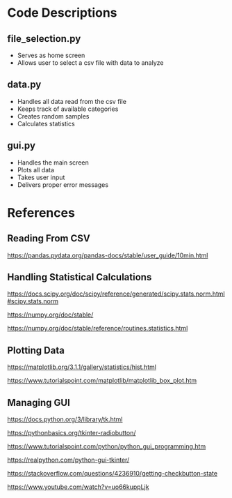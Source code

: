 # Code Descriptions 

## file_selection.py
- Serves as home screen
- Allows user to select a csv file with data to analyze

## data.py
- Handles all data read from the csv file
- Keeps track of available categories
- Creates random samples
- Calculates statistics

## gui.py
- Handles the main screen
- Plots all data
- Takes user input
- Delivers proper error messages

# References
## Reading From CSV
https://pandas.pydata.org/pandas-docs/stable/user_guide/10min.html

## Handling Statistical Calculations
https://docs.scipy.org/doc/scipy/reference/generated/scipy.stats.norm.html#scipy.stats.norm

https://numpy.org/doc/stable/

https://numpy.org/doc/stable/reference/routines.statistics.html

## Plotting Data
https://matplotlib.org/3.1.1/gallery/statistics/hist.html

https://www.tutorialspoint.com/matplotlib/matplotlib_box_plot.htm


## Managing GUI

https://docs.python.org/3/library/tk.html 

https://pythonbasics.org/tkinter-radiobutton/

https://www.tutorialspoint.com/python/python_gui_programming.htm

https://realpython.com/python-gui-tkinter/

https://stackoverflow.com/questions/4236910/getting-checkbutton-state

https://www.youtube.com/watch?v=uo66kuppLjk
